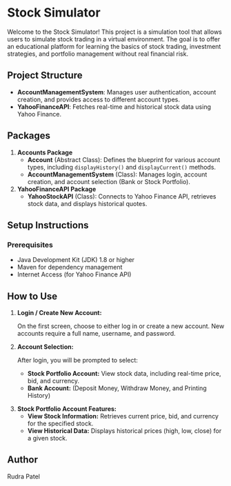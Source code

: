 <h1>Stock Simulator</h1>

<p>Welcome to the Stock Simulator! This project is a simulation tool that allows users to simulate stock trading in a virtual environment. The goal is to offer an educational platform for learning the basics of stock trading, investment strategies, and portfolio management without real financial risk.</p>

<h2>Project Structure</h2>
<ul>
    <li><strong>AccountManagementSystem</strong>: Manages user authentication, account creation, and provides access to different account types.</li>
    <li><strong>YahooFinanceAPI</strong>: Fetches real-time and historical stock data using Yahoo Finance.</li>
</ul>

<h2>Packages</h2>
<ol>
    <li><strong>Accounts Package</strong>
        <ul>
            <li><strong>Account</strong> (Abstract Class): Defines the blueprint for various account types, including <code>displayHistory()</code> and <code>displayCurrent()</code> methods.</li>
            <li><strong>AccountManagementSystem</strong> (Class): Manages login, account creation, and account selection (Bank or Stock Portfolio).</li>
        </ul>
    </li>
    <li><strong>YahooFinanceAPI Package</strong>
        <ul>
            <li><strong>YahooStockAPI</strong> (Class): Connects to Yahoo Finance API, retrieves stock data, and displays historical quotes.</li>
        </ul>
    </li>
</ol>

<h2>Setup Instructions</h2>

<h3>Prerequisites</h3>
<ul>
    <li>Java Development Kit (JDK) 1.8 or higher</li>
    <li>Maven for dependency management</li>
    <li>Internet Access (for Yahoo Finance API)</li>
</ul>

<h2>How to Use</h2>

<ol>
    <li><strong>Login / Create New Account:</strong>
        <p>On the first screen, choose to either log in or create a new account. New accounts require a full name, username, and password.</p>
    </li>
    <li><strong>Account Selection:</strong>
        <p>After login, you will be prompted to select:
            <ul>
                <li><strong>Stock Portfolio Account:</strong> View stock data, including real-time price, bid, and currency.</li>
                <li><strong>Bank Account:</strong> (Deposit Money, Withdraw Money, and Printing History)</li>
            </ul>
        </p>
    </li>
    <li><strong>Stock Portfolio Account Features:</strong>
        <ul>
            <li><strong>View Stock Information:</strong> Retrieves current price, bid, and currency for the specified stock.</li>
            <li><strong>View Historical Data:</strong> Displays historical prices (high, low, close) for a given stock.</li>
        </ul>
    </li>
</ol>

<h2>Author</h2>
<p>Rudra Patel</p>
